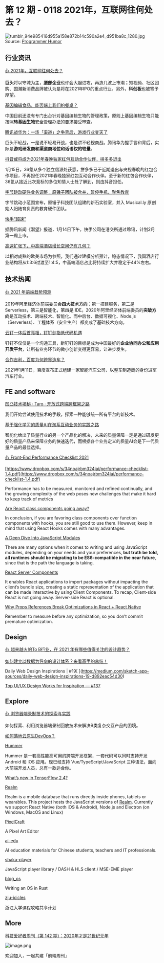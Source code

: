 # 第 12 期 - 0118 2021年，互联网往何处去？
![tumblr_94e985416d955a158e872b14c590a2e4_d951ba8c_1280.jpg](https://cdn.nlark.com/yuque/0/2021/jpeg/85771/1610891435292-f532385e-b5ec-42c0-b0b2-7b713965399f.jpeg#align=left&display=inline&height=440&margin=%5Bobject%20Object%5D&name=tumblr_94e985416d955a158e872b14c590a2e4_d951ba8c_1280.jpg&originHeight=880&originWidth=828&size=63848&status=done&style=none&width=414)
Source: [Programmer Humor](https://programmerhumour.tumblr.com/post/634644965411176448/pure-evil)
## 行业资讯
[👍 2021年，互联网往何处去？](http://www.woshipm.com/it/4326475.html)

**巨头**将以守城为主，**腰部企业**也许会大胆进攻，再造几波上市潮；短视频、社区团购、国潮新消费品牌被认为是将在2021年IPO的重点行业。另外，**科创板**也被寄予厚望。

[基因编辑食品，能否端上我们的餐桌？](https://36kr.com/p/1057156077342600)

中国目前还没有专门出台针对基因编辑生物的管理政策，原则上基因编辑生物只能按照**转基因生物**安全管理办法的要求接受审查。

[腾讯战华为：一场「渠道」之争背后，游戏行业变天了](http://www.geekpark.net/news/272726)

巨头不轻战，一是说不轻易开战，也是讲不轻视商战。腾讯华为握手言和背后，实际是**游戏研发商和渠道商地位和话语权的较量**。

[抖音或将成为2021年春晚独家红包互动合作伙伴，拼多多退出](https://www.36kr.com/p/1055517052424833)

1月15日，36氪从多个独立信源处获悉，拼多多已于近期退出与央视春晚的红包合作项目，不再担任2021年春晚独家红包互动合作伙伴。至于新的红包合作伙伴，36氪从接近此次竞标的多位知情人士处了解到，则由抖音担任。

[字节跳动硬件业务调整：原锤子团队被合并，暂停手机，聚焦教育](https://36kr.com/newsflashes/1058642727981703)

字节跳动小范围宣布，原锤子科技团队组建的新石实验室，并入 Musical.ly 原创始人阳陆育负责的教育硬件团队。

[快手“超速”](https://36kr.com/p/1058034861167235)

据腾讯新闻《潜望》报道，1月14日下午，快手公司在港交所通过聆讯，计划2月第一周上市。

[高速扩张下，中高端酒店增长空间仍有几何？](https://mp.weixin.qq.com/s/vK5vPxhBBDJUDcgtL0kmGw)

以相对成熟的欧美市场为参照，我们通过建模分析预计，稳态情况下，我国酒店行业结构将从1:3:6过渡至1:4:5，中高端酒店占比将持续扩大并稳定于44%左右。

## 技术热闻
[👍 2021 年前端趋势预测](https://mp.weixin.qq.com/s/wS9uDeNp5jf7oopNRd3Y0Q)

2019年阿里经济体前端委员会**四大技术方向**：第一搭建服务，第二是 Serverless，第三是智能化，第四是 IDE。2020年阿里经济体前端委员的**突破方向**是互动技术、跨端技术、智能化。而中后台、数据可视化、Node.js（Serverless）、工程体系（安全生产）都变成了基础技术方向。

[云钉一体后首亮相，钉钉剑指低代码机遇](https://mp.weixin.qq.com/s/VLL3mfGUpKv2NEZEVbqLKg)

钉钉不仅仅是一个沟通工具，新钉钉的目标是成为中国最好的**企业协同办公和应用开发平台**，让所有业务环节的微小创新变得更容易，让进步发生。

[合作吉利，百度为何跨界造车？](https://mp.weixin.qq.com/s/0IjiYuJLcu4Qa1x99TkK8w)

2021年1月11日，百度宣布正式组建一家智能汽车公司，以整车制造商的身份进军汽车行业。

## FE and software
[凹凸技术揭秘 · Taro · 开放式跨端跨框架之路](https://aotu.io/notes/2021/01/14/taro-history/)

我们开始尝试使用技术的手段，探索一种能够统一所有平台的新技术。

[基于强化学习的质量AI在淘系互动业务的实践之路](https://mp.weixin.qq.com/s/jarqhJJfSHxG37Sxh7sYrg)

智能化给出了质量行业的另一个产品化的解决，未来的质量保障一定是通过研发更好的质量产品来保障业务的快速迭代，而根据各个业务定义的质量AI会是下一代质量产品的最佳选择。

[👍 Front-End Performance Checklist 2021](https://www.smashingmagazine.com/2021/01/front-end-performance-2021-free-pdf-checklist/)


[https://www.dropbox.com/s/34noajrbm324iai/performance-checklist-1.4.pdf](https://www.dropbox.com/s/34noajrbm324iai/performance-checklist-1.4.pdf)

Performance has to be measured, monitored and refined continually, and the growing complexity of the web poses new challenges that make it hard to keep track of metrics

[Are React class components going away?](https://www.robinwieruch.de/react-class-component-deprecated)

In conclusion, if you are favoring class components over function components with hooks, you are still good to use them. However, keep in mind that using React Hooks comes with many advantages.

[A Deep Dive Into JavaScript Modules](https://blog.bitsrc.io/a-deep-dive-into-javascript-modules-550ad88d8839)

There are many options when it comes to writing and using JavaScript modules, depending on your needs and your preferences, **but truth be told, all runtimes should be migrating to be ES6-compatible in the near future**, since that is the path the language is taking.

[React Server Components](https://blog.bitsrc.io/react-server-components-1ca621ac2519)

It enables React applications to import packages without impacting the client’s bundle size, creating a static representation of the application that can be made interactive by using Client Components. To recap, Client-side React is not going away. Server-side React is optional.

[Why Props References Break Optimizations in React + React Native](https://medium.com/javascript-in-plain-english/react-native-why-props-references-break-optimizations-79c463ca0723)

Remember to measure before any optimization, so you don’t commit premature optimization.

## Design
[👍 越来越火的To B行业，在 2021 年有哪些值得关注的设计趋势？](https://www.uisdc.com/tob-2021-design-trend)


[如何建立以数据为导向的设计体系？来看高手的总结！](https://www.uisdc.com/design-system-3)


Daily Web Design Inspirations | #19[
[](https://robin-slt.medium.com/?source=post_page-----d892eac54d30--------------------------------)](https://medium.com/sketch-app-sources/daily-web-design-inspirations-19-d892eac54d30)


[Top UI/UX Design Works for Inspiration — #137](https://uxplanet.org/top-ui-ux-design-inspiration-137-bcb4075b9f0d)


## Explore
[👍 浏览器端录制技术的探索与实践](https://www.yuque.com/binfe/cquxg7/vn9i0d)

如何探索、利用浏览器端录制回放技术来解决B类复杂交互产品的困境。

[如何落地云原生DevOps？](https://mp.weixin.qq.com/s/qDc3RLV4UoghRuspbVPO-A)


[Hummer](https://github.com/didi/Hummer)

Hummer 是一套高性能高可用的跨端开发框架，一套代码可以同时支持开发 Android 和 iOS 应用。现已经支持 Vue/TypeScript/JavaScript 三种语法，面向大前端开发人员，总有一款适合你。

[What’s new in TensorFlow 2.4?](https://blog.tensorflow.org/2020/12/whats-new-in-tensorflow-24.html)


[Realm](https://github.com/realm/realm-js)

Realm is a mobile database that runs directly inside phones, tablets or wearables. This project hosts the JavaScript versions of [Realm](https://realm.io/). Currently we support React Native (both iOS & Android), Node.js and Electron (on Windows, MacOS and Linux)

[PixelCraft](https://github.com/rgab1508/PixelCraft)

A Pixel Art Editor

[ai-edu](https://github.com/microsoft/ai-edu)

AI education materials for Chinese students, teachers and IT professionals.

[shaka-player](https://github.com/google/shaka-player)

JavaScript player library / DASH & HLS client / MSE-EME player

[blog_os](https://github.com/phil-opp/blog_os)

Writing an OS in Rust

[zju-icicles](https://github.com/QSCTech/zju-icicles)

浙江大学课程攻略共享计划

## More

[科技爱好者周刊（第 142 期）：2020年才是21世纪元年](http://www.ruanyifeng.com/blog/2021/01/weekly-issue-142.html)

![image.png](https://cdn.nlark.com/yuque/0/2020/png/85771/1605930034828-7fc81343-651f-4a15-8465-eebe5a23cf61.png#align=left&display=inline&height=31&margin=%5Bobject%20Object%5D&name=image.png&originHeight=90&originWidth=2186&size=14325&status=done&style=none&width=746)



欢迎加入，一起共建「前端周刊」
